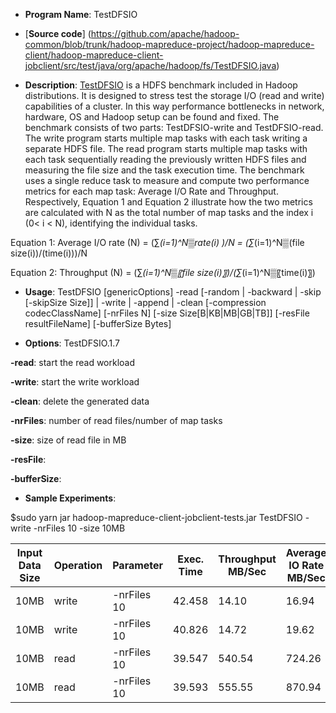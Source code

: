 * __Program Name__: TestDFSIO 
 
* [__Source code__] (https://github.com/apache/hadoop-common/blob/trunk/hadoop-mapreduce-project/hadoop-mapreduce-client/hadoop-mapreduce-client-jobclient/src/test/java/org/apache/hadoop/fs/TestDFSIO.java)

* __Description__: 
[TestDFSIO](http://www.michael-noll.com/blog/2011/04/09/benchmarking-and-stress-testing-an-hadoop-cluster-with-terasort-testdfsio-nnbench-mrbench/) is a HDFS benchmark included in Hadoop distributions. It is designed to stress test the storage I/O (read and write) capabilities of a cluster. In this way performance bottlenecks in network, hardware, OS and Hadoop setup can be found and fixed. The benchmark consists of two parts: TestDFSIO-write and TestDFSIO-read. The write program starts multiple map tasks with each task writing a separate HDFS file. The read program starts multiple map tasks with each task sequentially reading the previously written HDFS files and measuring the file size and the task execution time. The benchmark uses a single reduce task to measure and compute two performance metrics for each map task: Average I/O Rate and Throughput. Respectively, Equation 1 and Equation 2 illustrate how the two metrics are calculated with N as the total number of map tasks and the index i (0< i < N), identifying the individual tasks.  

Equation 1: Average I/O rate (N) = (∑_(i=1)^N▒rate(i) )/N  = (∑_(i=1)^N▒(file size(i))/(time(i)))/N

Equation 2: Throughput (N) = (∑_(i=1)^N▒〖file size(i)〗)/(∑_(i=1)^N▒〖time(i)〗)



* __Usage__: TestDFSIO [genericOptions] -read [-random | -backward | -skip [-skipSize Size]] | -write | -append | -clean [-compression codecClassName] [-nrFiles N] [-size Size[B|KB|MB|GB|TB]] [-resFile resultFileName] [-bufferSize Bytes]

* __Options__: TestDFSIO.1.7

__-read__: start the read workload

__-write__: start the write workload

__-clean__: delete the generated data

__-nrFiles__: number of read files/number of map tasks

__-size__: size of read file in MB

__-resFile__:

__-bufferSize__:


* __Sample Experiments__: 
 
$sudo yarn jar hadoop-mapreduce-client-jobclient-tests.jar TestDFSIO -write -nrFiles 10 -size 10MB


| Input Data Size | Operation  | Parameter  |Exec. Time |Throughput MB/Sec|Average IO Rate MB/Sec|IO Rate Standard Deviation |
|-----------------|------------|------------|-----------|-----------------|----------------------|---------------------------|
|         10MB 	  |   write    |-nrFiles 10 |   42.458  |        14.10    |            16.94     |              7.94         |
|         10MB 	  |   write    |-nrFiles 10 |   40.826  |        14.72    |            19.62     |             10.15         |
|         10MB 	  |   read     |-nrFiles 10 |   39.547  |       540.54    |            724.26    |            421.48         |
|         10MB 	  |   read     |-nrFiles 10 |   39.593  |       555.55    |            870.94    |            615.90         |
